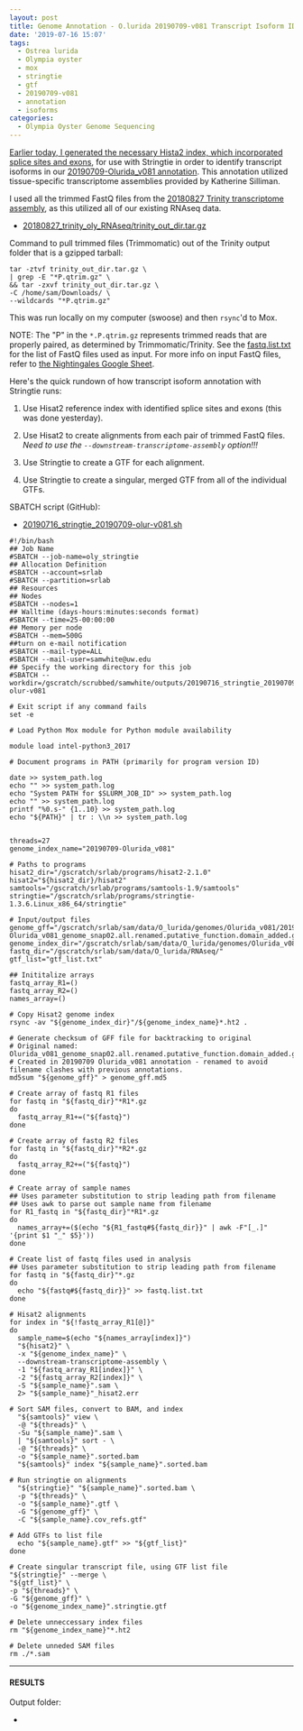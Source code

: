 ```yaml
---
layout: post
title: Genome Annotation - O.lurida 20190709-v081 Transcript Isoform ID with Stringtie on Mox
date: '2019-07-16 15:07'
tags:
  - Ostrea lurida
  - Olympia oyster
  - mox
  - stringtie
  - gtf
  - 20190709-v081
  - annotation
  - isoforms
categories:
  - Olympia Oyster Genome Sequencing
---
```

[Earlier today, I generated the necessary Hista2 index, which incorporated splice sites and exons](https://robertslab.github.io/sams-notebook/2019/07/16/Genome-Annotation-O.lurida-20190709-v081-Hisat2-Transcript-Isoform-Index.html), for use with Stringtie in order to identify transcript isoforms in our [20190709-Olurida_v081 annotation](https://robertslab.github.io/sams-notebook/2019/07/09/Genome-Annotation-Olurida_v081-with-MAKER-and-Tissue-specific-Transcriptomes-on-Mox.html). This annotation utilized tissue-specific transcriptome assemblies provided by Katherine Silliman.

I used all the trimmed FastQ files from the [20180827 Trinity transcriptome assembly](https://robertslab.github.io/sams-notebook/2018/09/19/transcriptome-assembly-olympia-oyster-rnaseq-data-with-trinity.html), as this utilized all of our existing RNAseq data.

- [20180827_trinity_oly_RNAseq/trinity_out_dir.tar.gz](https://owl.fish.washington.edu/Athaliana/20180827_trinity_oly_RNAseq/trinity_out_dir.tar.gz)

Command to pull trimmed files (Trimmomatic) out of the Trinity output folder that is a gzipped tarball:

```shell
tar -ztvf trinity_out_dir.tar.gz \
| grep -E "*P.qtrim.gz" \
&& tar -zxvf trinity_out_dir.tar.gz \
-C /home/sam/Downloads/ \
--wildcards "*P.qtrim.gz"
```

This was run locally on my computer (swoose) and then `rsync`'d to Mox.

NOTE: The "P" in the `*.P.qtrim.gz` represents trimmed reads that are properly paired, as determined by Trimmomatic/Trinity. See the [fastq.list.txt](https://gannet.fish.washington.edu/Atumefaciens/20190625_stringtie_oly_v081/fastq.list.txt) for the list of FastQ files used as input. For more info on input FastQ files, refer to [the Nightingales Google Sheet](http://b.link/nightingales).


Here's the quick rundown of how transcript isoform annotation with Stringtie runs:

1. Use Hisat2 reference index with identified splice sites and exons (this was done yesterday).

2. Use Hisat2 to create alignments from each pair of trimmed FastQ files. _Need to use the `--downstream-transcriptome-assembly` option!!!_

3. Use Stringtie to create a GTF for each alignment.

4. Use Stringtie to create a singular, merged GTF from all of the individual GTFs.


SBATCH script (GitHub):

- [20190716_stringtie_20190709-olur-v081.sh](https://github.com/RobertsLab/sams-notebook/blob/master/sbatch_scripts/20190716_stringtie_20190709-olur-v081.sh)

```shell
#!/bin/bash
## Job Name
#SBATCH --job-name=oly_stringtie
## Allocation Definition
#SBATCH --account=srlab
#SBATCH --partition=srlab
## Resources
## Nodes
#SBATCH --nodes=1
## Walltime (days-hours:minutes:seconds format)
#SBATCH --time=25-00:00:00
## Memory per node
#SBATCH --mem=500G
##turn on e-mail notification
#SBATCH --mail-type=ALL
#SBATCH --mail-user=samwhite@uw.edu
## Specify the working directory for this job
#SBATCH --workdir=/gscratch/scrubbed/samwhite/outputs/20190716_stringtie_20190709-olur-v081

# Exit script if any command fails
set -e

# Load Python Mox module for Python module availability

module load intel-python3_2017

# Document programs in PATH (primarily for program version ID)

date >> system_path.log
echo "" >> system_path.log
echo "System PATH for $SLURM_JOB_ID" >> system_path.log
echo "" >> system_path.log
printf "%0.s-" {1..10} >> system_path.log
echo "${PATH}" | tr : \\n >> system_path.log


threads=27
genome_index_name="20190709-Olurida_v081"

# Paths to programs
hisat2_dir="/gscratch/srlab/programs/hisat2-2.1.0"
hisat2="${hisat2_dir}/hisat2"
samtools="/gscratch/srlab/programs/samtools-1.9/samtools"
stringtie="/gscratch/srlab/programs/stringtie-1.3.6.Linux_x86_64/stringtie"

# Input/output files
genome_gff="/gscratch/srlab/sam/data/O_lurida/genomes/Olurida_v081/20190709-Olurida_v081_genome_snap02.all.renamed.putative_function.domain_added.gff"
genome_index_dir="/gscratch/srlab/sam/data/O_lurida/genomes/Olurida_v081"
fastq_dir="/gscratch/srlab/sam/data/O_lurida/RNAseq/"
gtf_list="gtf_list.txt"

## Inititalize arrays
fastq_array_R1=()
fastq_array_R2=()
names_array=()

# Copy Hisat2 genome index
rsync -av "${genome_index_dir}"/${genome_index_name}*.ht2 .

# Generate checksum of GFF file for backtracking to original
# Original named: Olurida_v081_genome_snap02.all.renamed.putative_function.domain_added.gff
# Created in 20190709 Olurida_v081 annotation - renamed to avoid filename clashes with previous annotations.
md5sum "${genome_gff}" > genome_gff.md5

# Create array of fastq R1 files
for fastq in "${fastq_dir}"*R1*.gz
do
  fastq_array_R1+=("${fastq}")
done

# Create array of fastq R2 files
for fastq in "${fastq_dir}"*R2*.gz
do
  fastq_array_R2+=("${fastq}")
done

# Create array of sample names
## Uses parameter substitution to strip leading path from filename
## Uses awk to parse out sample name from filename
for R1_fastq in "${fastq_dir}"*R1*.gz
do
  names_array+=($(echo "${R1_fastq#${fastq_dir}}" | awk -F"[_.]" '{print $1 "_" $5}'))
done

# Create list of fastq files used in analysis
## Uses parameter substitution to strip leading path from filename
for fastq in "${fastq_dir}"*.gz
do
  echo "${fastq#${fastq_dir}}" >> fastq.list.txt
done

# Hisat2 alignments
for index in "${!fastq_array_R1[@]}"
do
  sample_name=$(echo "${names_array[index]}")
  "${hisat2}" \
  -x "${genome_index_name}" \
  --downstream-transcriptome-assembly \
  -1 "${fastq_array_R1[index]}" \
  -2 "${fastq_array_R2[index]}" \
  -S "${sample_name}".sam \
  2> "${sample_name}"_hisat2.err

# Sort SAM files, convert to BAM, and index
  "${samtools}" view \
  -@ "${threads}" \
  -Su "${sample_name}".sam \
  | "${samtools}" sort - \
  -@ "${threads}" \
  -o "${sample_name}".sorted.bam
  "${samtools}" index "${sample_name}".sorted.bam

# Run stringtie on alignments
  "${stringtie}" "${sample_name}".sorted.bam \
  -p "${threads}" \
  -o "${sample_name}".gtf \
  -G "${genome_gff}" \
  -C "${sample_name}.cov_refs.gtf"

# Add GTFs to list file
  echo "${sample_name}.gtf" >> "${gtf_list}"
done

# Create singular transcript file, using GTF list file
"${stringtie}" --merge \
"${gtf_list}" \
-p "${threads}" \
-G "${genome_gff}" \
-o "${genome_index_name}".stringtie.gtf

# Delete unneccessary index files
rm "${genome_index_name}"*.ht2

# Delete unneded SAM files
rm ./*.sam
```

---

#### RESULTS

Output folder:

- []()
